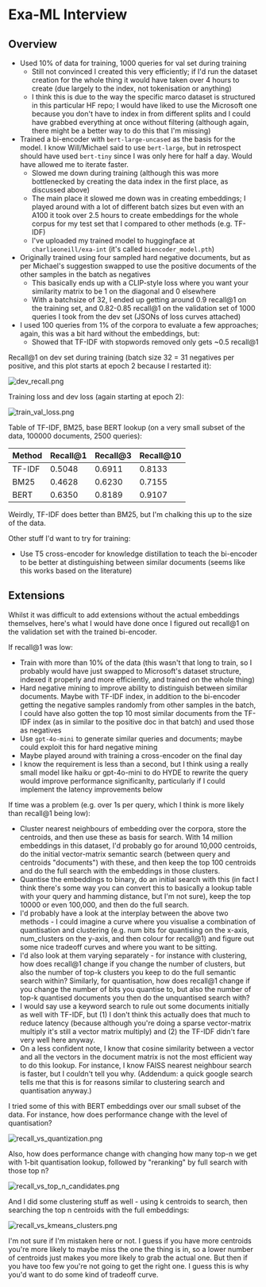 # Exa-ML Interview

## Overview

* Used 10% of data for training, 1000 queries for val set during training
    * Still not convinced I created this very efficiently; if I'd run the dataset creation for the whole thing it would have taken over 4 hours to create (due largely to the index, not tokenisation or anything)
    * I think this is due to the way the specific marco dataset is structured in this particular HF repo; I would have liked to use the Microsoft one because you don't have to index in from different splits and I could have grabbed everything at once without filtering (although again, there might be a better way to do this that I'm missing)
* Trained a bi-encoder with `bert-large-uncased` as the basis for the model. I know Will/Michael said to use `bert-large`, but in retrospect should have used `bert-tiny` since I was only here for half a day. Would have allowed me to iterate faster.
    * Slowed me down during training (although this was more bottlenecked by creating the data index in the first place, as discussed above)
    * The main place it slowed me down was in creating embeddings; I played around with a lot of different batch sizes but even with an A100 it took over 2.5 hours to create embeddings for the whole corpus for my test set that I compared to other methods (e.g. TF-IDF)
    * I've uploaded my trained model to huggingface at `charlieoneill/exa-int` (it's called `biencoder_model.pth`)
* Originally trained using four sampled hard negative documents, but as per Michael's suggestion swapped to use the positive documents of the other samples in the batch as negatives
    * This basically ends up with a CLIP-style loss where you want your similarity matrix to be 1 on the diagonal and 0 elsewhere
    * With a batchsize of 32, I ended up getting around 0.9 recall@1 on the training set, and 0.82-0.85 recall@1 on the validation set of 1000 queries I took from the dev set (JSONs of loss curves attached)
* I used 100 queries from 1% of the corpora to evaluate a few approaches; again, this was a bit hard without the embeddings, but:
    * Showed that TF-IDF with stopwords removed only gets ~0.5 recall@1

Recall@1 on dev set during training (batch size 32 = 31 negatives per positive, and this plot starts at epoch 2 because I restarted it):

![dev_recall.png](dev_recall.png)

Training loss and dev loss (again starting at epoch 2):

![train_val_loss.png](train_val_loss.png)

Table of TF-IDF, BM25, base BERT lookup (on a very small subset of the data, 100000 documents, 2500 queries):

| Method | Recall@1 | Recall@3 | Recall@10 |
| --- | --- | --- | --- |
| TF-IDF | 0.5048 | 0.6911 | 0.8133 |
| BM25 | 0.4628 | 0.6230 | 0.7155 |
| BERT | 0.6350 | 0.8189 | 0.9107 |

Weirdly, TF-IDF does better than BM25, but I'm chalking this up to the size of the data.


Other stuff I'd want to try for training:
* Use T5 cross-encoder for knowledge distillation to teach the bi-encoder to be better at distinguishing between similar documents (seems like this works based on the literature)


## Extensions

Whilst it was difficult to add extensions without the actual embeddings themselves, here's what I would have done once I figured out recall@1 on the validation set with the trained bi-encoder.

If recall@1 was low:
* Train with more than 10% of the data (this wasn't that long to train, so I probably would have just swapped to Microsoft's dataset structure, indexed it properly and more efficiently, and trained on the whole thing)
* Hard negative mining to improve ability to distinguish between similar documents. Maybe with TF-IDF index, in addition to the bi-encoder getting the negative samples randomly from other samples in the batch, I could have also gotten the top 10 most similar documents from the TF-IDF index (as in similar to the positive doc in that batch) and used those as negatives
* Use `gpt-4o-mini` to generate similar queries and documents; maybe could exploit this for hard negative mining
* Maybe played around with training a cross-encoder on the final day
* I know the requirement is less than a second, but I think using a really small model like haiku or gpt-4o-mini to do HYDE to rewrite the query would improve performance significanlty, particularly if I could implement the latency improvements below


If time was a problem (e.g. over 1s per query, which I think is more likely than recall@1 being low):
* Cluster nearest neighbours of embedding over the corpora, store the centroids, and then use these as basis for search. With 14 million embeddings in this dataset, I'd probably go for around 10,000 centroids, do the initial vector-matrix semantic search (between query and centroids "documents") with these, and then keep the top 100 centroids and do the full search with the embeddings in those clusters.
* Quantise the embeddings to binary, do an initial search with this (in fact I think there's some way you can convert this to basically a lookup table with your query and hamming distance, but I'm not sure), keep the top 10000 or even 100,000, and then do the full search.
* I'd probably have a look at the interplay between the above two methods - I could imagine a curve where you visualise a combination of quantisation and clustering (e.g. num bits for quantising on the x-axis, num_clusters on the y-axis, and then colour for recall@1) and figure out some nice tradeoff curves and where you want to be sitting.
* I'd also look at them varying separately - for instance with clustering, how does recall@1 change if you change the number of clusters, but also the number of top-k clusters you keep to do the full semantic search within? Similarly, for quantisation, how does recall@1 change if you change the number of bits you quantise to, but also the number of top-k quantised documents you then do the unquantised search with?
* I would say use a keyword search to rule out some documents initially as well with TF-IDF, but (1) I don't think this actually does that much to reduce latency (because although you're doing a sparse vector-matrix multiply it's still a vector matrix multiply) and (2) the TF-IDF didn't fare very well here anyway. 
* On a less confident note, I know that cosine similarity between a vector and all the vectors in the document matrix is not the most efficient way to do this lookup. For instance, I know FAISS nearest neighbour search is faster, but I couldn't tell you why. (Addendum: a quick google search tells me that this is for reasons similar to clustering search and quantisation anyway.)


I tried some of this with BERT embeddings over our small subset of the data. For instance, how does performance change with the level of quantisation?

![recall_vs_quantization.png](recall_vs_quantization.png)

Also, how does performance change with changing how many top-n we get with 1-bit quantisation lookup, followed by "reranking" by full search with those top n?

![recall_vs_top_n_candidates.png](recall_vs_top_n_candidates.png)

And I did some clustering stuff as well - using k centroids to search, then searching the top n centroids with the full embeddings:

![recall_vs_kmeans_clusters.png](recall_vs_kmeans_clusters.png)

I'm not sure if I'm mistaken here or not. I guess if you have more centroids you're more likely to maybe miss the one the thing is in, so a lower number of centroids just makes you more likely to grab the actual one. But then if you have too few you're not going to get the right one. I guess this is why you'd want to do some kind of tradeoff curve.